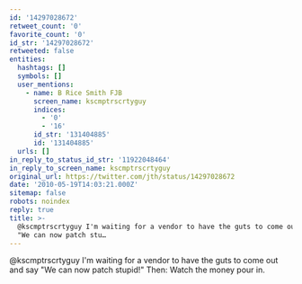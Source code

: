 ```yaml
---
id: '14297028672'
retweet_count: '0'
favorite_count: '0'
id_str: '14297028672'
retweeted: false
entities:
  hashtags: []
  symbols: []
  user_mentions:
    - name: B Rice Smith FJB
      screen_name: kscmptrscrtyguy
      indices:
        - '0'
        - '16'
      id_str: '131404885'
      id: '131404885'
  urls: []
in_reply_to_status_id_str: '11922048464'
in_reply_to_screen_name: kscmptrscrtyguy
original_url: https://twitter.com/jth/status/14297028672
date: '2010-05-19T14:03:21.000Z'
sitemap: false
robots: noindex
reply: true
title: >-
  @kscmptrscrtyguy I'm waiting for a vendor to have the guts to come out and say
  "We can now patch stu…
---
```


@kscmptrscrtyguy I'm waiting for a vendor to have the guts to come out and say "We can now patch stupid!" Then: Watch the money pour in.